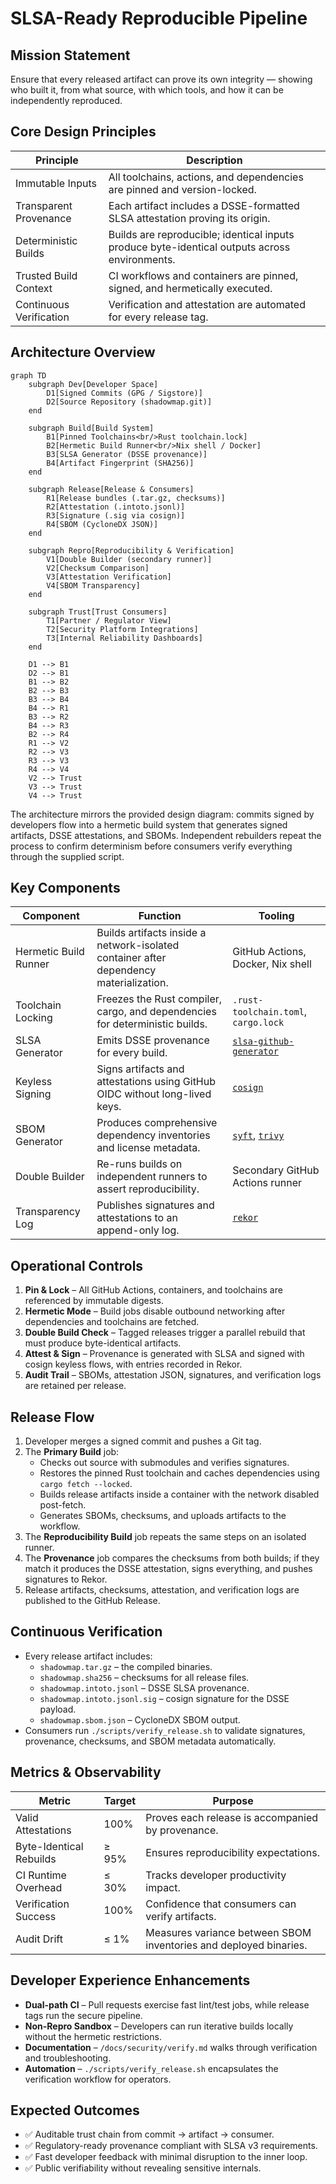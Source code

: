 # SLSA-Ready Reproducible Pipeline

## Mission Statement

Ensure that every released artifact can prove its own integrity — showing who built it, from what source, with which tools, and how it can be independently reproduced.

## Core Design Principles

| Principle | Description |
| --- | --- |
| Immutable Inputs | All toolchains, actions, and dependencies are pinned and version-locked. |
| Transparent Provenance | Each artifact includes a DSSE-formatted SLSA attestation proving its origin. |
| Deterministic Builds | Builds are reproducible; identical inputs produce byte-identical outputs across environments. |
| Trusted Build Context | CI workflows and containers are pinned, signed, and hermetically executed. |
| Continuous Verification | Verification and attestation are automated for every release tag. |

## Architecture Overview

```mermaid
graph TD
    subgraph Dev[Developer Space]
        D1[Signed Commits (GPG / Sigstore)]
        D2[Source Repository (shadowmap.git)]
    end

    subgraph Build[Build System]
        B1[Pinned Toolchains<br/>Rust toolchain.lock]
        B2[Hermetic Build Runner<br/>Nix shell / Docker]
        B3[SLSA Generator (DSSE provenance)]
        B4[Artifact Fingerprint (SHA256)]
    end

    subgraph Release[Release & Consumers]
        R1[Release bundles (.tar.gz, checksums)]
        R2[Attestation (.intoto.jsonl)]
        R3[Signature (.sig via cosign)]
        R4[SBOM (CycloneDX JSON)]
    end

    subgraph Repro[Reproducibility & Verification]
        V1[Double Builder (secondary runner)]
        V2[Checksum Comparison]
        V3[Attestation Verification]
        V4[SBOM Transparency]
    end

    subgraph Trust[Trust Consumers]
        T1[Partner / Regulator View]
        T2[Security Platform Integrations]
        T3[Internal Reliability Dashboards]
    end

    D1 --> B1
    D2 --> B1
    B1 --> B2
    B2 --> B3
    B3 --> B4
    B4 --> R1
    B3 --> R2
    B4 --> R3
    B2 --> R4
    R1 --> V2
    R2 --> V3
    R3 --> V3
    R4 --> V4
    V2 --> Trust
    V3 --> Trust
    V4 --> Trust
```

The architecture mirrors the provided design diagram: commits signed by developers flow into a hermetic build system that generates signed artifacts, DSSE attestations, and SBOMs. Independent rebuilders repeat the process to confirm determinism before consumers verify everything through the supplied script.

## Key Components

| Component | Function | Tooling |
| --- | --- | --- |
| Hermetic Build Runner | Builds artifacts inside a network-isolated container after dependency materialization. | GitHub Actions, Docker, Nix shell |
| Toolchain Locking | Freezes the Rust compiler, cargo, and dependencies for deterministic builds. | `.rust-toolchain.toml`, `cargo.lock` |
| SLSA Generator | Emits DSSE provenance for every build. | [`slsa-github-generator`](https://github.com/slsa-framework/slsa-github-generator) |
| Keyless Signing | Signs artifacts and attestations using GitHub OIDC without long-lived keys. | [`cosign`](https://github.com/sigstore/cosign) |
| SBOM Generator | Produces comprehensive dependency inventories and license metadata. | [`syft`](https://github.com/anchore/syft), [`trivy`](https://github.com/aquasecurity/trivy) |
| Double Builder | Re-runs builds on independent runners to assert reproducibility. | Secondary GitHub Actions runner |
| Transparency Log | Publishes signatures and attestations to an append-only log. | [`rekor`](https://github.com/sigstore/rekor) |

## Operational Controls

1. **Pin & Lock** – All GitHub Actions, containers, and toolchains are referenced by immutable digests.
2. **Hermetic Mode** – Build jobs disable outbound networking after dependencies and toolchains are fetched.
3. **Double Build Check** – Tagged releases trigger a parallel rebuild that must produce byte-identical artifacts.
4. **Attest & Sign** – Provenance is generated with SLSA and signed with cosign keyless flows, with entries recorded in Rekor.
5. **Audit Trail** – SBOMs, attestation JSON, signatures, and verification logs are retained per release.

## Release Flow

1. Developer merges a signed commit and pushes a Git tag.
2. The **Primary Build** job:
   - Checks out source with submodules and verifies signatures.
   - Restores the pinned Rust toolchain and caches dependencies using `cargo fetch --locked`.
   - Builds release artifacts inside a container with the network disabled post-fetch.
   - Generates SBOMs, checksums, and uploads artifacts to the workflow.
3. The **Reproducibility Build** job repeats the same steps on an isolated runner.
4. The **Provenance** job compares the checksums from both builds; if they match it produces the DSSE attestation, signs everything, and pushes signatures to Rekor.
5. Release artifacts, checksums, attestation, and verification logs are published to the GitHub Release.

## Continuous Verification

- Every release artifact includes:
  - `shadowmap.tar.gz` – the compiled binaries.
  - `shadowmap.sha256` – checksums for all release files.
  - `shadowmap.intoto.jsonl` – DSSE SLSA provenance.
  - `shadowmap.intoto.jsonl.sig` – cosign signature for the DSSE payload.
  - `shadowmap.sbom.json` – CycloneDX SBOM output.
- Consumers run `./scripts/verify_release.sh` to validate signatures, provenance, checksums, and SBOM metadata automatically.

## Metrics & Observability

| Metric | Target | Purpose |
| --- | --- | --- |
| Valid Attestations | 100% | Proves each release is accompanied by provenance. |
| Byte-Identical Rebuilds | ≥ 95% | Ensures reproducibility expectations. |
| CI Runtime Overhead | ≤ 30% | Tracks developer productivity impact. |
| Verification Success | 100% | Confidence that consumers can verify artifacts. |
| Audit Drift | ≤ 1% | Measures variance between SBOM inventories and deployed binaries. |

## Developer Experience Enhancements

- **Dual-path CI** – Pull requests exercise fast lint/test jobs, while release tags run the secure pipeline.
- **Non-Repro Sandbox** – Developers can run iterative builds locally without the hermetic restrictions.
- **Documentation** – `/docs/security/verify.md` walks through verification and troubleshooting.
- **Automation** – `./scripts/verify_release.sh` encapsulates the verification workflow for operators.

## Expected Outcomes

- ✅ Auditable trust chain from commit → artifact → consumer.
- ✅ Regulatory-ready provenance compliant with SLSA v3 requirements.
- ✅ Fast developer feedback with minimal disruption to the inner loop.
- ✅ Public verifiability without revealing sensitive internals.
